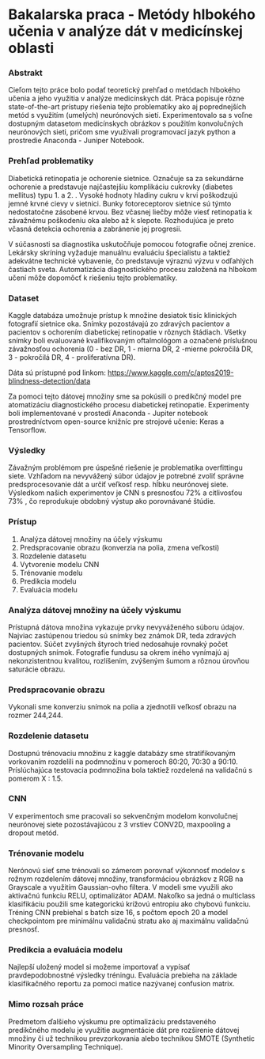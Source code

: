 # Bakalarska praca - Metódy hlbokého učenia v analýze dát v medicínskej oblasti

### Abstrakt ###
Cieľom tejto práce bolo podať teoretický prehľad o metódach hlbokého učenia a jeho využitia v analýze medicínskych dát. Práca popisuje rôzne state-of-the-art prístupy riešenia tejto problematiky ako aj poprednejších metód s využitím (umelých) neurónových sietí. Experimentovalo sa s voľne dostupným datasetom medicínskych obrázkov s použitím konvolučných neurónových sieti, pričom sme využívali programovací jazyk python a prostredie Anaconda - Juniper Notebook.

### Prehľad problematiky ###
Diabetická retinopatia je ochorenie sietnice. Označuje sa za sekundárne ochorenie a predstavuje najčastejšiu komplikáciu cukrovky (diabetes mellitus) typu 1. a 2. . Vysoké hodnoty hladiny cukru v krvi poškodzujú jemné krvné cievy v sietnici. Bunky fotoreceptorov sietnice sú týmto nedostatočne zásobené krvou. Bez včasnej liečby môže viesť retinopatia k závažnému poškodeniu oka alebo až k slepote. Rozhodujúca je preto včasná detekcia ochorenia a zabránenie jej progresii.

V súčasnosti sa diagnostika uskutočňuje pomocou fotografie očnej zrenice. Lekársky skríning vyžaduje manuálnu evaluáciu špecialistu a taktiež adekvátne technické vybavenie, čo predstavuje výraznú výzvu v odľahlých častiach sveta. Automatizácia diagnostického procesu založená na hlbokom učení môže dopomôcť k riešeniu tejto problematiky.

### Dataset ###
Kaggle databáza umožnuje prístup k množine desiatok tisíc klinických fotografií sietnice oka. Snímky pozostávajú zo zdravých pacientov a pacientov s ochorením diabetickej retinopatie v rôznych štádiach. Všetky snímky boli evaluované kvalifikovaným oftalmológom a označené príslušnou závažnosťou ochorenia (0 - bez DR, 1 - mierna DR, 2 -mierne pokročilá DR, 3 - pokročilá DR, 4 - proliferatívna DR). 

Dáta sú prístupné pod linkom: https://www.kaggle.com/c/aptos2019-blindness-detection/data

Za pomoci tejto dátovej množiny sme sa pokúsili o predikčný model pre atomatizáciu diagnostického procesu diabetickej retinopatie. 
Experimenty boli implementované v prostedí Anaconda - Jupiter notebook prostredníctvom open-source knižníc pre strojové učenie: Keras a Tensorflow.


### Výsledky ###
Závažným problémom pre úspešné riešenie je problematika overfittingu siete. Vzhľadom na nevyvážený súbor údajov je potrebné zvoliť správne predsprocesovanie dát a určiť veľkosť resp. hĺbku neurónovej siete. Výsledkom našich experimentov je CNN s presnosťou 72% a citlivosťou 73% , čo reprodukuje obdobný výstup ako porovnávané štúdie.   

### Prístup ###
1. Analýza dátovej množiny na účely výskumu
3. Predspracovanie obrazu (konverzia na polia, zmena veľkosti)
4. Rozdelenie datasetu 
5. Vytvorenie modelu CNN 
6. Trénovanie modelu
7. Predikcia modelu
8. Evaluácia modelu

### Analýza dátovej množiny na účely výskumu ###
Prístupná dátova množina vykazuje prvky nevyváženého súboru údajov. Najviac zastúpenou triedou sú snímky bez známok DR, teda zdravých pacientov. Súčet zvyšných štyroch tried nedosahuje rovnaký počet dostupných snímok. Fotografie fundusu sa okrem iného vynímajú aj nekonzistentnou kvalitou, rozlíšením, zvýšeným šumom a rôznou úrovňou saturácie obrazu.

### Predspracovanie obrazu ###
Vykonali sme konverziu snímok na polia a zjednotili veľkosť obrazu na rozmer 244,244. 

### Rozdelenie datasetu ###
Dostupnú trénovaciu množinu z kaggle databázy sme stratifikovaným vorkovaním rozdelili na podmnožinu v pomeroch 80:20, 70:30 a 90:10. Príslúchajúca testovacia podmnožina bola taktiež rozdelená na validačnú s pomerom X : 1.5.

### CNN ###
V experimentoch sme pracovali so sekvenčným modelom konvolučnej neurónovej siete pozostávajúcou z 3 vrstiev CONV2D, maxpooling a dropout metód. 

### Trénovanie modelu ###
Nerónovú sieť sme trénovali so zámerom porovnať výkonnosť modelov s rožnym rozdelením dátovej množiny, transformáciou obrázkov z RGB na Grayscale a využitím Gaussian-ovho filtera. V modeli sme využili ako aktivačnú funkciu RELU, optimalizátor ADAM. Nakoľko sa jedná o multiclass klasifikáciu použili sme kategorickú krížovú entropiu ako chybovú funkciu. 
Tréning CNN prebiehal s batch size 16, s počtom epoch 20 a model checkpointom pre minimálnu validačnú stratu ako aj maximálnu validačnú presnosť.

### Predikcia a evaluácia modelu ###
Najlepší uložený model si možeme importovať a vypísať pravdepodobnostné výsledky tréningu. Evaluácia prebieha na základe klasifikačného reportu za pomoci matice nazývanej confusion matrix.

### Mimo rozsah práce ###
Predmetom ďalšieho výskumu pre optimalizáciu predstaveného predikčného modelu je využitie augmentácie dát pre rozširenie dátovej množiny či už technikou prevzorkovania alebo technikou SMOTE (Synthetic Minority Oversampling Technique).
